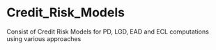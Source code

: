 # Credit_Risk_Models
Consist of Credit Risk Models for PD, LGD, EAD and ECL computations using various approaches
